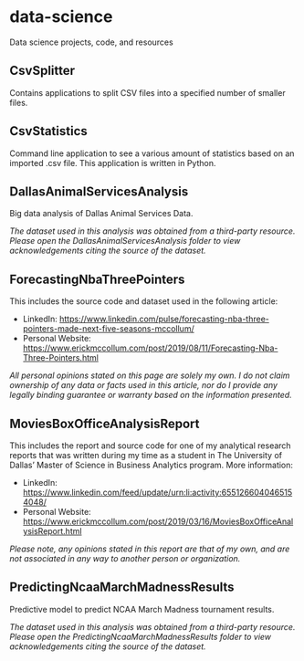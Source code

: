 # data-science
Data science projects, code, and resources

## CsvSplitter
Contains applications to split CSV files into a specified number of smaller files.

## CsvStatistics
Command line application to see a various amount of statistics based on an imported .csv file.
This application is written in Python.

## DallasAnimalServicesAnalysis
Big data analysis of Dallas Animal Services Data.

*The dataset used in this analysis was obtained from a third-party resource. Please open the DallasAnimalServicesAnalysis folder to view acknowledgements citing the source of the dataset.*

## ForecastingNbaThreePointers
This includes the source code and dataset used in the following article:
- LinkedIn: https://www.linkedin.com/pulse/forecasting-nba-three-pointers-made-next-five-seasons-mccollum/
- Personal Website: https://www.erickmccollum.com/post/2019/08/11/Forecasting-Nba-Three-Pointers.html

*All personal opinions stated on this page are solely my own. I do not claim ownership of any data or facts used in this article, nor do I provide any legally binding guarantee or warranty based on the information presented.*

## MoviesBoxOfficeAnalysisReport
This includes the report and source code for one of my analytical research reports that was written during my time as a student in The University of Dallas’ Master of Science in Business Analytics program. More information:
- LinkedIn: https://www.linkedin.com/feed/update/urn:li:activity:6551266040465154048/
- Personal Website: https://www.erickmccollum.com/post/2019/03/16/MoviesBoxOfficeAnalysisReport.html

*Please note, any opinions stated in this report are that of my own, and are not associated in any way to another person or organization.*

## PredictingNcaaMarchMadnessResults
Predictive model to predict NCAA March Madness tournament results.

*The dataset used in this analysis was obtained from a third-party resource. Please open the PredictingNcaaMarchMadnessResults folder to view acknowledgements citing the source of the dataset.*